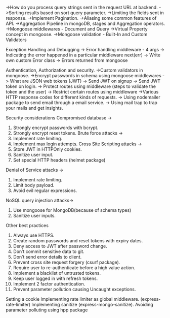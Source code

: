->How do you process query strings sent in the request URL at backend. 
->Sorting results based on sort query parameter.
->Limiting the fields sent in response. 
->Implement Pagination.
->Aliasing some common features of API.
->Aggregation Pipeline in mongoDB, stages and Aggregation operators.
->Mongoose middlewares - Document and Query
->Virtual Property concept in mongoose.
->Mongoose validation - Built-In and Custom Validators


Exception Handling and Debugging
-> Error handling middleware - 4 args 
-> Indicating the error happened in a particular middleware next(err)
-> Write own custom Error class 
-> Errors returned from mongoose

Authentication, Authorization and security.
->Custom validators in mongoose.
->Encrypt passwords in schema using mongoose middlewares
-> What are JSON web tokens (JWT)
-> Send JWT on signup
-> Send JWT token on login.
-> Protect routes using middleware (steps to validate the token and the user)
-> Restrict certain routes using middleware
->Various HTTP response codes for different kinds of requests.
-> Using nodemailer package to send email through a email service.
-> Using mail trap to trap your mails and get insights. 

Security considerations 
Compromised database ->
1. Strongly encrypt passwords with bcrypt.
2. Strongly encrypt reset tokens.
Brute force attacks ->
3. Implement rate limiting.
4. Implement max login attempts.
Cross Site Scripting attacks ->
1. Store JWT in HTTPOnly cookies.
2. Sanitize user input.
3. Set special HTTP headers (helmet package)

Denial of Service attacks ->
1. Implement rate limiting.
2. Limit body payload.
3. Avoid evil regular expressions.

NoSQL query injection attacks->
1. Use mongoose for MongoDB(because of schema types)
2. Sanitize user inputs.

Other best practices 
1. Always use HTTPS.
2. Create random passwords and reset tokens with expiry dates.
3. Deny access to JWT after password change.
4. Don’t commit sensitive data to git.
5. Don’t send error details to client.
6. Prevent cross site request forgery (csurf package).
7. Require user to re-authenticate before a high value action.
8. Implement a blacklist of untrusted tokens.
9. Keep user logged in with refresh tokens.
10. Implement 2 factor authentication.
11. Prevent parameter pollution causing Uncaught exceptions.

Setting a cookie
Implementing rate limiter as global middleware. (express-rate-limiter)
Implementing sanitize (express-mongo-sanitize).
Avoiding parameter polluting using hpp package 




